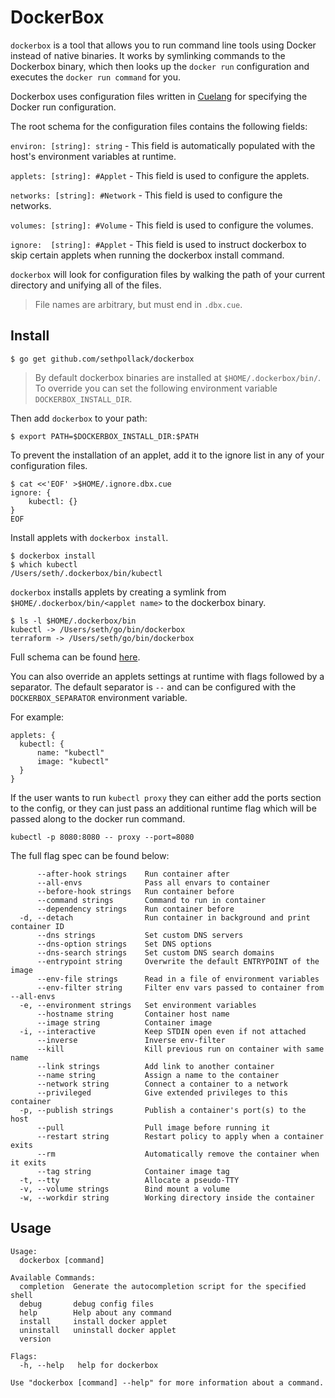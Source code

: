 
# DockerBox

`dockerbox` is a tool that allows you to run command line tools using Docker instead of native binaries. It works by symlinking commands to the Dockerbox binary, which then looks up the `docker run` configuration and executes the `docker run command` for you.


Dockerbox uses configuration files written in [Cuelang](https://cuelang.org/) for specifying the Docker run configuration.

The root schema for the configuration files contains the following fields:

`environ: [string]: string` - This field is automatically populated with the host's environment variables at runtime.

`applets: [string]: #Applet` - This field is used to configure the applets.

`networks: [string]: #Network` - This field is used to configure the networks.

`volumes: [string]: #Volume` - This field is used to configure the volumes.

`ignore:  [string]: #Applet` - This field is used to instruct dockerbox to skip certain applets when running the dockerbox install command.

`dockerbox` will look for configuration files by walking the path of your current directory and unifying all of the files.

> File names are arbitrary, but must end in `.dbx.cue`.


## Install

```
$ go get github.com/sethpollack/dockerbox
```

> By default dockerbox binaries are installed at `$HOME/.dockerbox/bin/`. To override you can set the following environment variable `DOCKERBOX_INSTALL_DIR`.

Then add `dockerbox` to your path:

```
$ export PATH=$DOCKERBOX_INSTALL_DIR:$PATH
```

To prevent the installation of an applet, add it to the ignore list in any of your configuration files.

```
$ cat <<'EOF' >$HOME/.ignore.dbx.cue
ignore: {
	kubectl: {}
}
EOF
```

Install applets with `dockerbox install`.

```
$ dockerbox install
$ which kubectl
/Users/seth/.dockerbox/bin/kubectl
```

`dockerbox` installs applets by creating a symlink from `$HOME/.dockerbox/bin/<applet name>` to the dockerbox binary.

```
$ ls -l $HOME/.dockerbox/bin
kubectl -> /Users/seth/go/bin/dockerbox
terraform -> /Users/seth/go/bin/dockerbox
```

Full schema can be found [here](cue/schema.cue).

You can also override an applets settings at runtime with flags followed by a separator. The default separator is `--` and can be configured with the `DOCKERBOX_SEPARATOR` environment variable.

For example:

```
applets: {
  kubectl: {
	  name: "kubectl"
	  image: "kubectl"
  }
}
```

If the user wants to run `kubectl proxy` they can either add the ports section to the config, or they can just pass an additional runtime flag which will be passed along to the docker run command.

```
kubectl -p 8080:8080 -- proxy --port=8080
```

The full flag spec can be found below:

```
      --after-hook strings    Run container after
      --all-envs              Pass all envars to container
      --before-hook strings   Run container before
      --command strings       Command to run in container
      --dependency strings    Run container before
  -d, --detach                Run container in background and print container ID
      --dns strings           Set custom DNS servers
      --dns-option strings    Set DNS options
      --dns-search strings    Set custom DNS search domains
      --entrypoint string     Overwrite the default ENTRYPOINT of the image
      --env-file strings      Read in a file of environment variables
      --env-filter string     Filter env vars passed to container from --all-envs
  -e, --environment strings   Set environment variables
      --hostname string       Container host name
      --image string          Container image
  -i, --interactive           Keep STDIN open even if not attached
      --inverse               Inverse env-filter
      --kill                  Kill previous run on container with same name
      --link strings          Add link to another container
      --name string           Assign a name to the container
      --network string        Connect a container to a network
      --privileged            Give extended privileges to this container
  -p, --publish strings       Publish a container's port(s) to the host
      --pull                  Pull image before running it
      --restart string        Restart policy to apply when a container exits
      --rm                    Automatically remove the container when it exits
      --tag string            Container image tag
  -t, --tty                   Allocate a pseudo-TTY
  -v, --volume strings        Bind mount a volume
  -w, --workdir string        Working directory inside the container
```

## Usage
```
Usage:
  dockerbox [command]

Available Commands:
  completion  Generate the autocompletion script for the specified shell
  debug       debug config files
  help        Help about any command
  install     install docker applet
  uninstall   uninstall docker applet
  version

Flags:
  -h, --help   help for dockerbox

Use "dockerbox [command] --help" for more information about a command.
```
